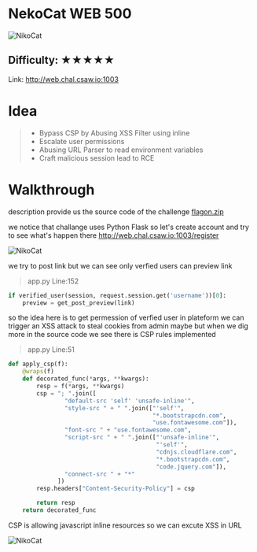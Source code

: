 # NekoCat WEB 500 
![NikoCat](http://web.chal.csaw.io:1003/static/favicon.ico)
## Difficulty: ★★★★★

Link: http://web.chal.csaw.io:1003

# Idea

> * Bypass CSP by Abusing XSS Filter using inline
> * Escalate user permissions
> * Abusing URL Parser to read environment variables
> * Craft malicious session lead to RCE

# Walkthrough
description provide us the source code of the challenge 
[flagon.zip](https://ctf.csaw.io/files/a75d5b38afc3d477873e8ce01c468d85/flagon.zip)

we notice that challange uses Python Flask
so let's create account and try to see what's happen there 
http://web.chal.csaw.io:1003/register

![NikoCat](https://screenshotscdn.firefoxusercontent.com/images/ae6ec98e-8b7c-4909-9fc6-a2c6fe880bf5.png)

we try to post link but we can see only verfied users can preview link 

> app.py Line:152
```python
if verified_user(session, request.session.get('username'))[0]:
    preview = get_post_preview(link)
 ```
so the idea here is to get permession of verfied user in plateform
we can trigger an XSS attack to steal cookies from admin maybe
but when we dig more in the source code we see there is CSP rules implemented
> app.py Line:51
```python
def apply_csp(f):
    @wraps(f)
    def decorated_func(*args, **kwargs):
        resp = f(*args, **kwargs)
        csp = "; ".join([
                "default-src 'self' 'unsafe-inline'",
                "style-src " + " ".join(["'self'",
                                         "*.bootstrapcdn.com",
                                         "use.fontawesome.com"]),
                "font-src " + "use.fontawesome.com",
                "script-src " + " ".join(["'unsafe-inline'",
                                          "'self'",
                                          "cdnjs.cloudflare.com",
                                          "*.bootstrapcdn.com",
                                          "code.jquery.com"]),
                "connect-src " + "*"
              ])
        resp.headers["Content-Security-Policy"] = csp

        return resp
    return decorated_func
```
CSP is allowing javascript inline resources
so we can excute XSS in URL

![NikoCat](https://screenshotscdn.firefoxusercontent.com/images/e1458bad-b01f-4941-ba36-9c2ebb1e2020.png)

